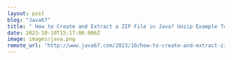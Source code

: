 ```yaml
---
layout: post
blog: "Java67"
title: " How to Create and Extract a ZIP File in Java? Unzip Example Tutorial"
date: 2023-10-10T15:17:00.006Z
image: images/java.png
remote_url: "http://www.java67.com/2023/10/how-to-create-and-extract-zip-file-in.html"
---
```

